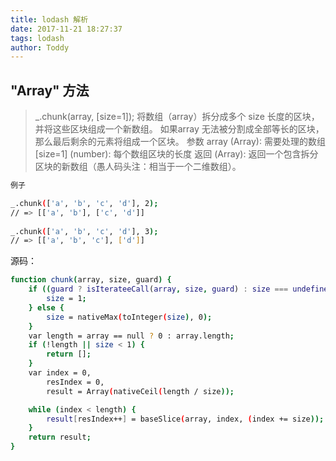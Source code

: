 ```yaml
---
title: lodash 解析
date: 2017-11-21 18:27:37
tags: lodash
author: Toddy
---
```


## "Array" 方法

>_.chunk(array, [size=1]);
将数组（array）拆分成多个 size 长度的区块，并将这些区块组成一个新数组。 如果array 无法被分割成全部等长的区块，那么最后剩余的元素将组成一个区块。
参数
array (Array): 需要处理的数组
[size=1] (number): 每个数组区块的长度
返回
(Array): 返回一个包含拆分区块的新数组（愚人码头注：相当于一个二维数组）。

```bash
例子

_.chunk(['a', 'b', 'c', 'd'], 2);
// => [['a', 'b'], ['c', 'd']]
 
_.chunk(['a', 'b', 'c', 'd'], 3);
// => [['a', 'b', 'c'], ['d']]
```

源码：
```bash
function chunk(array, size, guard) {
    if ((guard ? isIterateeCall(array, size, guard) : size === undefined)) {
        size = 1;
    } else {
        size = nativeMax(toInteger(size), 0);
    }
    var length = array == null ? 0 : array.length;
    if (!length || size < 1) {
        return [];
    }
    var index = 0,
        resIndex = 0,
        result = Array(nativeCeil(length / size));

    while (index < length) {
        result[resIndex++] = baseSlice(array, index, (index += size));
    }
    return result;
}
```